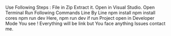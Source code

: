 Use Following Steps :
File in Zip Extract it.
Open in Visual Studio.
Open Terminal
Run Following Commands Line By Line
npm install
npm install cores
npm run dev
Here, npm run dev if run Project open in Developer Mode You see !
Everything will be link but You face anything Issues
contact me.
